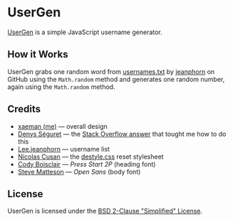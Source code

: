 # UserGen
[UserGen](https://xaeman.github.io/usergen) is a simple JavaScript username generator.

## How it Works
UserGen grabs one random word from [usernames.txt](https://github.com/jeanphorn/wordlist/blob/master/usernames.txt) by [jeanphorn](https://github.com/jeanphorn) on GitHub using the `Math.random` method and generates one random number, again using the `Math.random` method.

## Credits 
- [xaeman (me)](https://github.com/xaeman) — overall design
- [Denys Séguret](https://dystroy.org) — the [Stack Overflow answer](https://stackoverflow.com/a/13237436/13379432) that tought me how to do this
- [Lee.jeanphorn](https://github.com/jeanphorn) — username list
- [Nicolas Cusan](https://github.com/nicolas-cusan) — the [destyle.css](https://github.com/nicolas-cusan/destyle.css) reset stylesheet
- [Cody Boisclair](http://zone38.net) — *Press Start 2P* (heading font)
- [Steve Matteson](https://www.monotype.com/studio/steve-matteson) — *Open Sans* (body font)

## License
UserGen is licensed under the [BSD 2-Clause "Simplified" License](LICENSE).
